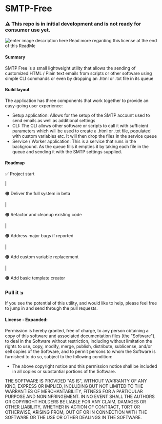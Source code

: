 # SMTP-Free

### ⚠️ This repo is in initial development and is not ready for consumer use yet.

![enter image description here](https://img.shields.io/badge/license-MIT-lightgrey)
Read more regarding this license at the end of this ReadMe

#### Summary
SMTP Free is a small lightweight utility that allows the sending of customized HTML / Plain text emails from scripts or other software using simple CLI commands or even by dropping an .html or .txt file in its queue

#### Build layout
The application has three components that work together to provide an easy-going user experience:

- Setup application: Allows for the setup of the SMTP account used to send emails as well as additional settings
- CLI: The CLI allows other software or scripts to call it with sufficient parameters which will be used to create a .html or .txt file, populated with custom variables etc. It will then drop the files in the service queue
- Service / Worker application: This is a service that runs in the background. As the queue fills it empties it by taking each file in the queue and sending it with the SMTP settings supplied.

#### Roadmap
✅ Project start

|

🟠 Deliver the full system in beta

|

🟠 Refactor and cleanup existing code

|

🟠 Address major bugs if reported

|

🟠 Add custom variable replacement

|

🟠 Add basic template creator

### Pull it ↘️
If you see the potential of this utility, and would like to help, please feel free to jump in and send through the pull requests.

#### License - Expanded:
Permission is hereby granted, free of charge, to any person obtaining a copy of this software and associated documentation files (the "Software"), to deal in the Software without restriction, including without limitation the rights to use, copy, modify, merge, publish, distribute, sublicense, and/or sell copies of the Software, and to permit persons to whom the Software is furnished to do so, subject to the following condition:
- The above copyright notice and this permission notice shall be included in all copies or substantial portions of the Software.

THE SOFTWARE IS PROVIDED "AS IS", WITHOUT WARRANTY OF ANY KIND, EXPRESS OR IMPLIED, INCLUDING BUT NOT LIMITED TO THE WARRANTIES OF MERCHANTABILITY, FITNESS FOR A PARTICULAR PURPOSE AND NONINFRINGEMENT. IN NO EVENT SHALL THE AUTHORS OR COPYRIGHT HOLDERS BE LIABLE FOR ANY CLAIM, DAMAGES OR OTHER LIABILITY, WHETHER IN ACTION OF CONTRACT, TORT OR OTHERWISE, ARISING FROM,
OUT OF OR IN CONNECTION WITH THE SOFTWARE OR THE USE OR OTHER DEALINGS IN THE SOFTWARE.